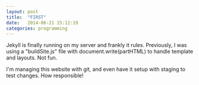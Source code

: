 ```yaml
---
layout: post
title:  "FIRST"
date:   2014-06-21 15:12:19
categories: programming
---
```


Jekyll is finally running on my server and frankly it rules. Previously, I was using a "buildSite.js" file with document.write(partHTML) to handle template and layouts. Not fun. 

I'm managing this website with git, and even have it setup with staging to test changes. How responsible!